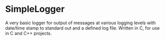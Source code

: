 SimpleLogger
============
A very basic logger for output of messages at various logging levels
with date/time stamp to standard out and a defined log file.
Written in C, for use in C and C++ projects.
